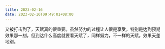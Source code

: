 ```yaml
---
title: 2023-02-16
date: 2023-02-16T09:49:01+08:00
---
```


又被打击到了，天赋真的很重要。虽然努力的过程让人很是享受，特别是达到预期效果那一刻。但到达什么高度就要看天赋了，同样努力，不一样的天赋，效果天差地别。